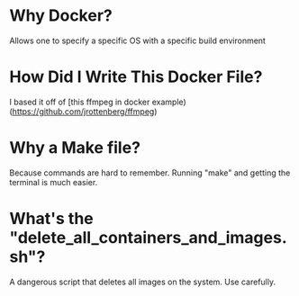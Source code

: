 # Why Docker?
Allows one to specify a specific OS with a specific build environment

# How Did I Write This Docker File?
I based it off of [this ffmpeg in docker example)(https://github.com/jrottenberg/ffmpeg)

# Why a Make file?
Because commands are hard to remember. Running "make" and getting the terminal 
is much easier.

# What's the "delete_all_containers_and_images.sh"?
A dangerous script that deletes all images on the system. Use carefully.

